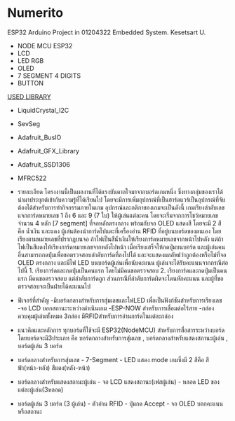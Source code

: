 # Numerito
ESP32 Arduino Project in 01204322 Embedded System. Kesetsart U.

* NODE MCU ESP32
* LCD
* LED RGB 
* OLED
* 7 SEGMENT 4 DIGITS
* BUTTON

<ins>USED LIBRARY</ins>
* LiquidCrystal_I2C
* SevSeg 
* Adafruit_BusIO 
* Adafruit_GFX_Library 
* Adafruit_SSD1306
* MFRC522 

* รายละเอียด 
โครงงานนี้เป็นผลงานที่ได้แรงบันดาลใจมาจากบอร์ดเกมหนึ่ง ซึ่งทางกลุ่มของเราได้นำมาประยุกต์เข้ากับความรู้ที่ได้เรียนไป โดยจะมีการเพิ่มอุปกรณ์ที่เป็นฮาร์ดแวร์เป็นอุปกรณ์ที่จับต้องได้สำหรับการทำกิจกรรมภายในเกม อุปกรณ์และกติกาของเกมจะเป็นดังนี้ เกมเรียงลำดับเลข แจกการ์ดหมายเลข 1 ถึง 6 และ 9 (7 ใบ) ให้ผู้เล่นแต่ละคน โดยจะเริ่มจากการโชว์หมายเลขจำนวน 4 หลัก [7 segment] ที่จอหลักตรงกลาง พร้อมกับจอ OLED แสดงสี โดยจะมี 2 สี คือ น้ำเงิน และแดง ผู้เล่นต้องนำการ์ดไปแตะที่เครื่องอ่าน RFID ที่อยู่บนบอร์ดของตนเอง โดยเรียงตามหมายเลขที่ปรากฎบนจอ ถ้าไฟเป็นสีน้ำเงินให้เรียงการ์ดหมายเลขจากหน้าไปหลัง แต่ถ้าไฟเป็นสีแดงให้เรียงการ์ดหมายเลขจากหลังไปหน้า เมื่อเรียงเสร็จให้กดปุ่มบนบอร์ด และผู้เล่นคนอื่นสามารถกดปุ่มเพื่อขอตรวจสอบลำดับการ์ดที่ลงไปได้ และจะแสดงผลลัพธ์ว่าถูกต้องหรือไม่ที่จอ OLED ตรงกลาง และมีไฟ LED บนบอร์ดผู้เล่นเพื่อนับคะแนน ผู้เล่นจะได้รับคะแนนจากกรณีต่อไปนี้ 1. เรียงการ์ดและกดปุ่มเป็นคนแรก โดยไม่มีคนขอตรวจสอบ 2. เรียงการ์ดและกดปุ่มเป็นคนแรก มีคนขอตรวจสอบ แต่ลำดับการ์ดถูก ส่วนกรณีที่ลำดับการ์ดผิดจะโดนหักคะแนน และผู้ที่ขอตรวจสอบจะเป็นฝ่ายได้คะแนนไป

* ฟีเจอร์ที่สำคัญ
	-มีบอร์ดกลางสำหรับการสุ่มเลขและไฟLED เพื่อเป็นฟังก์ชันสำหรับการเรียงเลข
	-จอ LCD บอกสถานะระหว่างดำเนินเกม
	-ESP-NOW สำหรับการเชื่อมต่อไร้สาย
	-กล่องควบคุมผู้เล่นทั้งหมด 3กล่อง มีRFIDสำหรับการอ่านการ์ดในแต่ละกล่อง
  
* แนวคิดและหลักการ
ทุกบอร์ดที่ใช้จะมี ESP32(NodeMCU) สำหรับการสื่อสารระหว่างบอร์ด โดยบอร์ดจะมี3ประเภท คือ บอร์ดกลางสำหรับการสุ่มเลข , บอร์ดกลางสำหรับแสดงสถานะผู้เล่น , บอร์ดผู้เล่น 3 บอร์ด
		
 - บอร์ดกลางสำหรับการสุ่มเลข
			- 7-Segment
			- LED แสดง mode เกมซึ่งมี 2 สีคือ สีฟ้า(หน้า-หลัง) สีแดง(หลัง-หน้า)
		
 - บอร์ดกลางสำหรับแสดงสถานะผู้เล่น
			- จอ LCD แสดงสถานะ(เฟสผู้เล่น)
			- หลอด LED ของแต่ละผู้เล่น(3หลอด)
		
 - บอร์ดผู้เล่น 3 บอร์ด (3 ผู้เล่น)
			- ตัวอ่าน RFID 
			- ปุ่มกด Accept
			- จอ OLED บอกคะแนนหรือสถานะ




